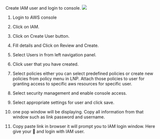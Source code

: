 Create IAM user and login to console.
![](https://github.com/smitwaman/project-1/blob/main/images/IAM/1.jpg)
1. Login to AWS console

2. Click on IAM.

3. Click on Create User button.

4. Fill details and Click on Review and Create.

5. Select Users in from left navigation panel.

6. Click user that you have created.

7. Select policies either you can select predefined policies or create new policies from policy menu in LNP. Attach those policies to user for granting access to specific aws resources for specific user.

8. Select security management and enable console access.

9. Select appropriate settings for user and click save.

10. one pop window will be displaying. Copy all information from that window such as link password and username.

11. Copy paste link in browser it will prompt you to IAM login window. Here give your 🔑 and login with IAM user.


